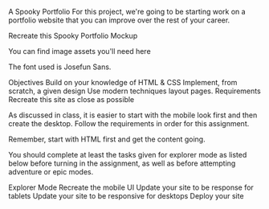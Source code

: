 A Spooky Portfolio
For this project, we're going to be starting work on a portfolio website that you can improve over the rest of your career.

Recreate this Spooky Portfolio Mockup

You can find image assets you'll need here

The font used is Josefun Sans.

Objectives
Build on your knowledge of HTML & CSS
Implement, from scratch, a given design
Use modern techniques layout pages.
Requirements
Recreate this site as close as possible

As discussed in class, it is easier to start with the mobile look first and then create the desktop. Follow the requirements in order for this assignment.

Remember, start with HTML first and get the content going.

You should complete at least the tasks given for explorer mode as listed below before turning in the assignment, as well as before attempting adventure or epic modes.

Explorer Mode
Recreate the mobile UI
Update your site to be response for tablets
Update your site to be responsive for desktops
Deploy your site
